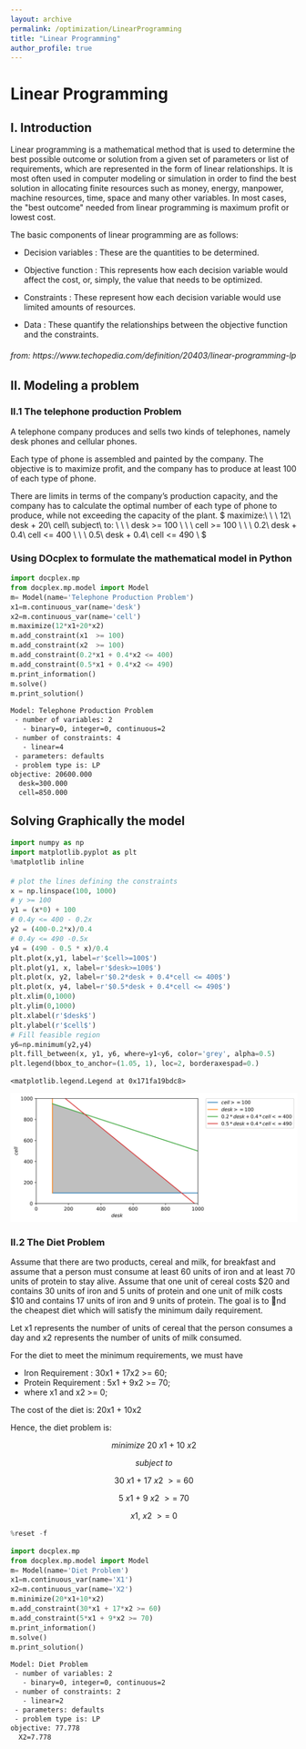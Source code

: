 ```yaml
---
layout: archive
permalink: /optimization/LinearProgramming
title: "Linear Programming"
author_profile: true
---
```

# Linear Programming 


## I. Introduction

<p>Linear programming is a mathematical method that is used to determine the best possible outcome or solution from a given set of parameters or list of requirements, which are represented in the form of linear relationships. It is most often used in computer modeling or simulation in order to find the best solution in allocating finite resources such as money, energy, manpower, machine resources, time, space and many other variables. In most cases, the "best outcome" needed from linear programming is maximum profit or lowest cost.</p>

The basic components of linear programming are as follows:

 - Decision variables : These are the quantities to be determined.

 - Objective function : This represents how each decision variable would affect the cost, or, simply, the value that needs to be optimized.

 - Constraints : These represent how each decision variable would use limited amounts of resources.

 - Data : These quantify the relationships between the objective function and the constraints.


 <h6>from: https://www.techopedia.com/definition/20403/linear-programming-lp</h6>
 

 ## II. Modeling a problem
 

### II.1 The telephone production Problem
 
 A telephone company produces and sells two kinds of telephones, namely desk phones and cellular phones. 

Each type of phone is assembled and painted by the company. The objective is to maximize profit, and the company has to produce at least 100 of each type of phone.

There are limits in terms of the company’s production capacity, and the company has to calculate the optimal number of each type of phone to produce, while not exceeding the capacity of the plant.
$
maximize:\\
\ \ 12\ desk + 20\ cell\\
subject\ to: \\
\ \   desk >= 100 \\
\ \   cell >= 100 \\
\ \   0.2\ desk + 0.4\ cell <= 400 \\
\ \   0.5\ desk + 0.4\ cell <= 490 \\
$

### Using DOcplex to formulate the mathematical model in Python



```python
import docplex.mp
from docplex.mp.model import Model
m= Model(name='Telephone Production Problem')
x1=m.continuous_var(name='desk')
x2=m.continuous_var(name='cell')
m.maximize(12*x1+20*x2)
m.add_constraint(x1  >= 100)
m.add_constraint(x2  >= 100)
m.add_constraint(0.2*x1 + 0.4*x2 <= 400)
m.add_constraint(0.5*x1 + 0.4*x2 <= 490)
m.print_information()
m.solve()
m.print_solution()
```

    Model: Telephone Production Problem
     - number of variables: 2
       - binary=0, integer=0, continuous=2
     - number of constraints: 4
       - linear=4
     - parameters: defaults
     - problem type is: LP
    objective: 20600.000
      desk=300.000
      cell=850.000
    

## Solving Graphically the model


```python
import numpy as np
import matplotlib.pyplot as plt
%matplotlib inline

# plot the lines defining the constraints
x = np.linspace(100, 1000)
# y >= 100
y1 = (x*0) + 100
# 0.4y <= 400 - 0.2x
y2 = (400-0.2*x)/0.4
# 0.4y <= 490 -0.5x 
y4 = (490 - 0.5 * x)/0.4
plt.plot(x,y1, label=r'$cell>=100$')
plt.plot(y1, x, label=r'$desk>=100$')
plt.plot(x, y2, label=r'$0.2*desk + 0.4*cell <= 400$')
plt.plot(x, y4, label=r'$0.5*desk + 0.4*cell <= 490$')
plt.xlim(0,1000)
plt.ylim(0,1000)
plt.xlabel(r'$desk$')
plt.ylabel(r'$cell$')
# Fill feasible region
y6=np.minimum(y2,y4)
plt.fill_between(x, y1, y6, where=y1<y6, color='grey', alpha=0.5)
plt.legend(bbox_to_anchor=(1.05, 1), loc=2, borderaxespad=0.)
```




    <matplotlib.legend.Legend at 0x171fa19bdc8>




![svg](/images/output_4_1.svg)


### II.2 The Diet Problem
 
 <p>Assume that there are two products, cereal and milk, for breakfast and assume that a person must consume at least 60 units of iron and at least 70 units of protein to stay alive. Assume that one unit of cereal costs $20 and contains 30 units of iron and 5 units of protein and one unit of milk costs $10 and contains 17 units of iron and 9 units of protein. The goal is to nd the cheapest diet which will satisfy the minimum daily requirement.</p>

 Let x1 represents the number of units of cereal that the person consumes a day and x2 represents the number of units of milk consumed.

For the diet to meet the minimum requirements, we must have 
 - Iron Requirement : 30x1 + 17x2 >= 60;
 - Protein Requirement : 5x1 + 9x2 >= 70; 
 - where x1 and x2 >= 0;

The cost of the diet is: 20x1 + 10x2

Hence, the diet problem is:

$$ minimize\ 20\ x1\ +\ 10\ x2 $$
    
    
$$subject \ to$$

$$30\ x1\  + \ 17\ x2\  >=\  60$$ 


$$5\ x1\  +\ 9\ x2\  >=\  70 $$ 


$$x1,\  x2\ >=\  0 $$


```python
%reset -f
```


```python
import docplex.mp
from docplex.mp.model import Model
m= Model(name='Diet Problem')
x1=m.continuous_var(name='X1')
x2=m.continuous_var(name='X2')
m.minimize(20*x1+10*x2)
m.add_constraint(30*x1 + 17*x2 >= 60)
m.add_constraint(5*x1 + 9*x2 >= 70)
m.print_information()
m.solve()
m.print_solution()
```

    Model: Diet Problem
     - number of variables: 2
       - binary=0, integer=0, continuous=2
     - number of constraints: 2
       - linear=2
     - parameters: defaults
     - problem type is: LP
    objective: 77.778
      X2=7.778
    


```python

```
